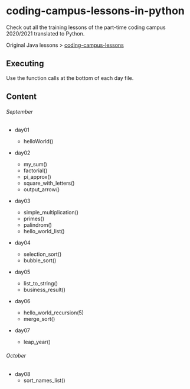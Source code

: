 # coding-campus-lessons-in-python
Check out all the training lessons of the part-time coding campus 2020/2021 translated to Python.

Original Java lessons > [coding-campus-lessons](https://github.com/tiveritz/coding-campus-lessons)

## Executing
Use the function calls at the bottom of each day file.

## Content

###### September
* day01
    * helloWorld()

* day02
    * my_sum()
    * factorial()
    * pi_approx()
    * square_with_letters()
    * output_arrow()

* day03
    * simple_multiplication()
    * primes()
    * palindrom()
    * hello_world_list()

* day04
    * selection_sort()
    * bubble_sort()
    
* day05
    * list_to_string()
    * business_result()

* day06
    * hello_world_recursion(5)
    * merge_sort()

* day07
    * leap_year()

###### October
* day08
    * sort_names_list()